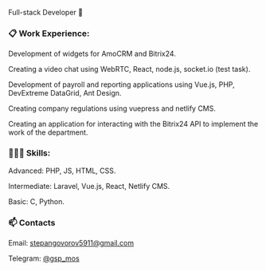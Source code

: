 Full-stack Developer 👋

### 📋 Work Experience:
Development of widgets for AmoCRM and Bitrix24.

Creating a video chat using WebRTC, React, node.js, socket.io (test task).


Development of payroll and reporting applications using Vue.js, PHP, DevExtreme DataGrid, Ant Design.


Creating company regulations using vuepress and netlify CMS.

Creating an application for interacting with the Bitrix24 API to implement the work of the department.


### 👨🏻‍💻 Skills:
Advanced: PHP, JS, HTML, CSS.

Intermediate: Laravel, Vue.js, React, Netlify CMS.

Basic: C, Python.

### 📫 Contacts
Email: stepangovorov5911@gmail.com

Telegram: [@gsp_mos](https://t.me/gsp_mos)
